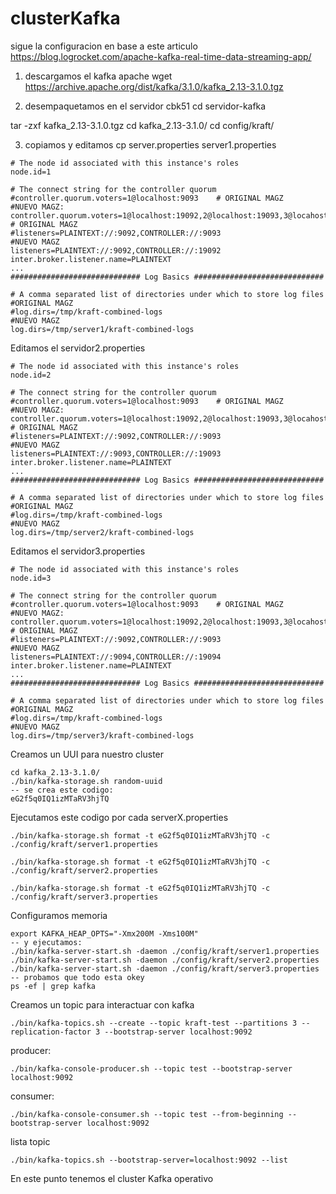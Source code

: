 # clusterKafka
sigue la configuracion en base a este articulo https://blog.logrocket.com/apache-kafka-real-time-data-streaming-app/

1. descargamos el kafka apache
wget https://archive.apache.org/dist/kafka/3.1.0/kafka_2.13-3.1.0.tgz

2. desempaquetamos en el servidor cbk51
cd servidor-kafka

tar -zxf kafka_2.13-3.1.0.tgz
cd kafka_2.13-3.1.0/
cd config/kraft/

3. copiamos y editamos
cp server.properties server1.properties
```
# The node id associated with this instance's roles
node.id=1

# The connect string for the controller quorum
#controller.quorum.voters=1@localhost:9093    # ORIGINAL MAGZ
#NUEVO MAGZ:
controller.quorum.voters=1@localhost:19092,2@localhost:19093,3@locahost:19094
# ORIGINAL MAGZ
#listeners=PLAINTEXT://:9092,CONTROLLER://:9093
#NUEVO MAGZ
listeners=PLAINTEXT://:9092,CONTROLLER://:19092
inter.broker.listener.name=PLAINTEXT
...
############################# Log Basics #############################

# A comma separated list of directories under which to store log files
#ORIGINAL MAGZ
#log.dirs=/tmp/kraft-combined-logs
#NUEVO MAGZ
log.dirs=/tmp/server1/kraft-combined-logs
```
  
Editamos el servidor2.properties
```
# The node id associated with this instance's roles
node.id=2

# The connect string for the controller quorum
#controller.quorum.voters=1@localhost:9093    # ORIGINAL MAGZ
#NUEVO MAGZ:
controller.quorum.voters=1@localhost:19092,2@localhost:19093,3@locahost:19094
# ORIGINAL MAGZ
#listeners=PLAINTEXT://:9092,CONTROLLER://:9093
#NUEVO MAGZ
listeners=PLAINTEXT://:9093,CONTROLLER://:19093
inter.broker.listener.name=PLAINTEXT
...
############################# Log Basics #############################

# A comma separated list of directories under which to store log files
#ORIGINAL MAGZ
#log.dirs=/tmp/kraft-combined-logs
#NUEVO MAGZ
log.dirs=/tmp/server2/kraft-combined-logs

```
  
Editamos el servidor3.properties
```
# The node id associated with this instance's roles
node.id=3

# The connect string for the controller quorum
#controller.quorum.voters=1@localhost:9093    # ORIGINAL MAGZ
#NUEVO MAGZ:
controller.quorum.voters=1@localhost:19092,2@localhost:19093,3@locahost:19094
# ORIGINAL MAGZ
#listeners=PLAINTEXT://:9092,CONTROLLER://:9093
#NUEVO MAGZ
listeners=PLAINTEXT://:9094,CONTROLLER://:19094
inter.broker.listener.name=PLAINTEXT
...
############################# Log Basics #############################

# A comma separated list of directories under which to store log files
#ORIGINAL MAGZ
#log.dirs=/tmp/kraft-combined-logs
#NUEVO MAGZ
log.dirs=/tmp/server3/kraft-combined-logs

```
  
Creamos un UUI para nuestro cluster
```
cd kafka_2.13-3.1.0/
./bin/kafka-storage.sh random-uuid
-- se crea este codigo:
eG2f5q0IQ1izMTaRV3hjTQ
```
  
Ejecutamos este codigo por cada serverX.properties
```
./bin/kafka-storage.sh format -t eG2f5q0IQ1izMTaRV3hjTQ -c ./config/kraft/server1.properties

./bin/kafka-storage.sh format -t eG2f5q0IQ1izMTaRV3hjTQ -c ./config/kraft/server2.properties

./bin/kafka-storage.sh format -t eG2f5q0IQ1izMTaRV3hjTQ -c ./config/kraft/server3.properties

```
  
Configuramos memoria
```
export KAFKA_HEAP_OPTS="-Xmx200M -Xms100M"
-- y ejecutamos:
./bin/kafka-server-start.sh -daemon ./config/kraft/server1.properties
./bin/kafka-server-start.sh -daemon ./config/kraft/server2.properties
./bin/kafka-server-start.sh -daemon ./config/kraft/server3.properties
-- probamos que todo esta okey
ps -ef | grep kafka
```
  
Creamos un topic para interactuar con kafka
```
./bin/kafka-topics.sh --create --topic kraft-test --partitions 3 --replication-factor 3 --bootstrap-server localhost:9092
```

producer:
```
./bin/kafka-console-producer.sh --topic test --bootstrap-server localhost:9092
```
consumer:
```
./bin/kafka-console-consumer.sh --topic test --from-beginning --bootstrap-server localhost:9092
```

lista topic
```
./bin/kafka-topics.sh --bootstrap-server=localhost:9092 --list
```
  
En este punto tenemos el cluster Kafka operativo
